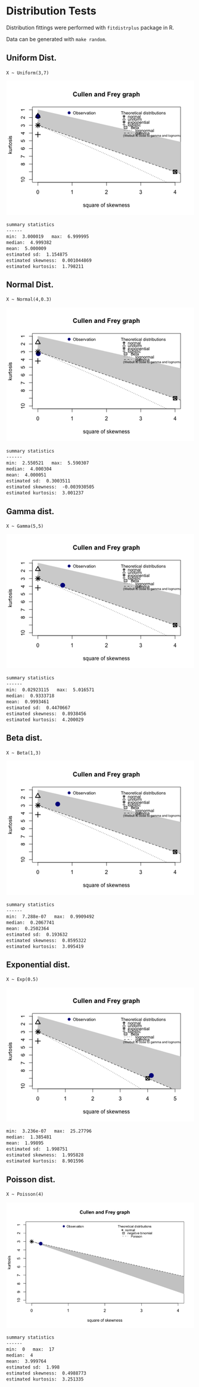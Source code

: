 # Distribution Tests

Distribution fittings were performed with `fitdistrplus` package in R.

Data can be generated with `make random`.

## Uniform Dist.

`X ~ Uniform(3,7)`

![figs/runif.png](figs/runif.png)

```
summary statistics
------
min:  3.000019   max:  6.999995 
median:  4.999382 
mean:  5.000009 
estimated sd:  1.154875 
estimated skewness:  0.001044869 
estimated kurtosis:  1.798211 
```

## Normal Dist.

`X ~ Normal(4,0.3)`

![figs/rnormal.png](figs/rnormal.png)

```
summary statistics
------
min:  2.550521   max:  5.590307 
median:  4.000304 
mean:  4.000051 
estimated sd:  0.3003511 
estimated skewness:  -0.003930505 
estimated kurtosis:  3.001237 
```

## Gamma dist.

`X ~ Gamma(5,5)`

![figs/rgamma.png](figs/rgamma.png)

```
summary statistics
------
min:  0.02923115   max:  5.016571 
median:  0.9333718 
mean:  0.9993461 
estimated sd:  0.4470667 
estimated skewness:  0.8938456 
estimated kurtosis:  4.200029 
```

## Beta dist.

`X ~ Beta(1,3)`

![figs/rbeta.png](figs/rbeta.png)

```
summary statistics
------
min:  7.288e-07   max:  0.9909492 
median:  0.2067741 
mean:  0.2502364 
estimated sd:  0.193632 
estimated skewness:  0.8595322 
estimated kurtosis:  3.095419 
```

## Exponential dist.

`X ~ Exp(0.5)`

![figs/rexp.png](figs/rexp.png)

```
min:  3.236e-07   max:  25.27796 
median:  1.385481 
mean:  1.99895 
estimated sd:  1.998751 
estimated skewness:  1.995828 
estimated kurtosis:  8.901596 
```

## Poisson dist.

`X ~ Poisson(4)`

![figs/rpois.png](figs/rpois.png)

```
summary statistics
------
min:  0   max:  17 
median:  4 
mean:  3.999764 
estimated sd:  1.998 
estimated skewness:  0.4988773 
estimated kurtosis:  3.251335 
```